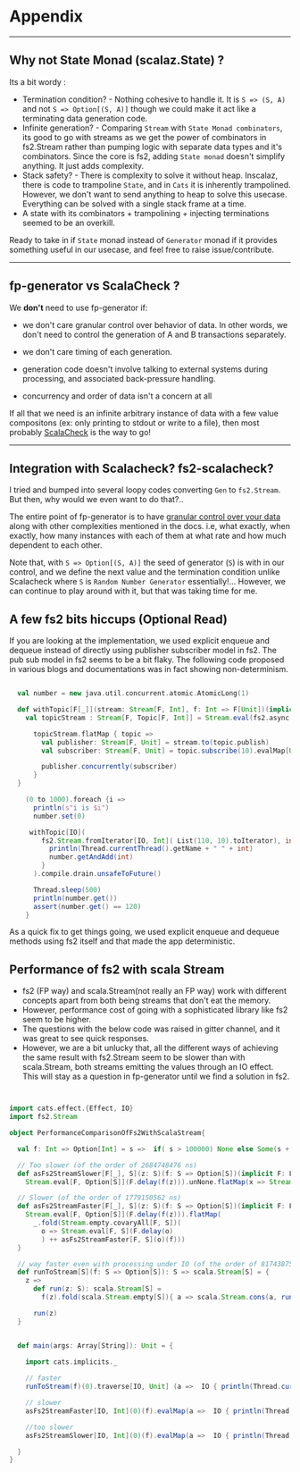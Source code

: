 
# Appendix


-------

## Why not State Monad (scalaz.State) ?<a name = "statemonad?"></a>

Its a bit wordy :

* Termination condition? - Nothing cohesive to handle it. It is `S => (S, A)` and not `S => Option[(S, A)]` though we could make it act like a terminating data generation code.
* Infinite generation? - Comparing `Stream` with `State Monad combinators`, its good to go with streams as we get the power of combinators in fs2.Stream rather than pumping logic with separate data types and it's combinators. Since the core is fs2, adding `State monad` doesn't simplify anything. It just adds complexity.
* Stack safety? - There is complexity to solve it without heap. Inscalaz, there is code to trampoline `State`, and in `Cats` it is inherently trampolined. However, we don't want to send anything to heap to solve this usecase. Everything can be solved with a single stack frame at a time.
* A state with its combinators + trampolining + injecting terminations seemed to be an overkill.

Ready to take in if `State` monad instead of `Generator` monad if it provides something useful in our usecase, and feel free to raise issue/contribute.

-----

## fp-generator vs ScalaCheck ?

We **don't** need to use fp-generator if:

* we don't care granular control over behavior of data. In other words, we don't need to control the generation of A and B transactions separately.

* we don't care timing of each generation.
* generation code doesn't involve talking to external systems during processing, and associated back-pressure handling.
* concurrency and order of data isn't a concern at all

If all that we need is an infinite arbitrary instance of data with a few value compositons (ex: only printing to stdout or write to a file), then most probably [ScalaCheck](https://github.com/rickynils/scalacheck) is the way to go!


----------


## Integration with **Scalacheck**?  **fs2-scalacheck**? 
I tried and bumped into several loopy codes converting `Gen` to `fs2.Stream`.  
But then, why would we even want to do that?..

The entire point of fp-generator is to have [granular control over your data](https://github.com/afsalthaj/fp-generator/blob/master/datagen_why.md#fp-generator-vs-scalacheck-) along with other complexities mentioned in the docs. i.e, what exactly, when exactly, how many instances with each of them at what rate and how much dependent to each other. 

Note that, with `S => Option[(S, A)]` the seed of generator (`S`) is with in our control, and we define the next value and the termination condition unlike Scalacheck where `S` is `Random Number Generator` essentially!... However, we can continue to play around with it, but that was taking time for me.

## A few fs2 bits hiccups (Optional Read)
If you are looking at the implementation, we used explicit enqueue and dequeue instead of directly using publisher subscriber model in fs2.
The pub sub model in fs2 seems to be a bit flaky. The following code proposed in various blogs and documentations was in fact showing non-determinism.

```scala

  val number = new java.util.concurrent.atomic.AtomicLong(1)

  def withTopic[F[_]](stream: Stream[F, Int], f: Int => F[Unit])(implicit F: Effect[F]): Stream[F, Unit] = {
    val topicStream : Stream[F, Topic[F, Int]] = Stream.eval(fs2.async.topic[F, Int](0))

      topicStream.flatMap { topic =>
        val publisher: Stream[F, Unit] = stream.to(topic.publish)
        val subscriber: Stream[F, Unit] = topic.subscribe(10).evalMap[Unit](f)

        publisher.concurrently(subscriber)
      }
  }

    (0 to 1000).foreach {i =>
      println(s"i is $i")
      number.set(0)

     withTopic[IO](
        fs2.Stream.fromIterator[IO, Int]( List(110, 10).toIterator), int => IO {
          println(Thread.currentThread().getName + " " + int)
          number.getAndAdd(int)
        }
      ).compile.drain.unsafeToFuture()

      Thread.sleep(500)
      println(number.get())
      assert(number.get() == 120)
    }

```

As a quick fix to get things going, we used explicit enqueue and dequeue methods using fs2 itself and that made the app deterministic.


## Performance of fs2 with scala Stream

* fs2 (FP way) and scala.Stream(not really an FP way) work with different concepts apart from both being streams that don't eat the memory. 
* However, performance cost of going with a sophisticated library like fs2 seem to be higher.
* The questions with the below code was raised in gitter channel, and it was great to see quick responses. 
* However, we are a bit unlucky that, all the different ways of achieving the same result with fs2.Stream seem to be slower than with scala.Stream, 
both streams emitting the values through an IO effect. This will stay as a question in fp-generator until we find a solution in fs2.


```scala


import cats.effect.{Effect, IO}
import fs2.Stream

object PerformanceComparisonOfFs2WithScalaStream{

  val f: Int => Option[Int] = s =>  if( s > 100000) None else Some(s + 1)

  // Too slower (of the order of 2684748476 ns)
  def asFs2StreamSlower[F[_], S](z: S)(f: S => Option[S])(implicit F: Effect[F]): Stream[F, S] =
    Stream.eval[F, Option[S]](F.delay(f(z))).unNone.flatMap(x => Stream.emit(x) ++ asFs2StreamSlower(x)(f))

  // Slower (of the order of 1779150562 ns)
  def asFs2StreamFaster[F[_], S](z: S)(f: S => Option[S])(implicit F: Effect[F]): Stream[F, S] = {
    Stream.eval[F, Option[S]](F.delay(f(z))).flatMap(
      _.fold(Stream.empty.covaryAll[F, S])(
        o => Stream.eval[F, S](F.delay(o)
        ) ++ asFs2StreamFaster[F, S](o)(f)))
  }

  // way faster even with processing under IO (of the order of 817438756)
  def runToStream[S](f: S => Option[S]): S => scala.Stream[S] = {
    z =>
      def run(z: S): scala.Stream[S] =
        f(z).fold(scala.Stream.empty[S]){ a => scala.Stream.cons(a, run(a)) }

      run(z)
  }


  def main(args: Array[String]): Unit = {

    import cats.implicits._
    
    // faster
    runToStream(f)(0).traverse[IO, Unit] (a =>  IO { println(Thread.currentThread().getName + " " + a) }).unsafeRunSync()

    // slower
    asFs2StreamFaster[IO, Int](0)(f).evalMap(a =>  IO { println(Thread.currentThread().getName + " " + a)}).compile.drain.unsafeRunSync()

    //too slower
    asFs2StreamSlower[IO, Int](0)(f).evalMap(a =>  IO { println(Thread.currentThread().getName + " " + a)}).compile.drain.unsafeRunSync()

  }
}

```

